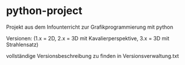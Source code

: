 # python-project
Projekt aus dem Infounterricht zur Grafikprogrammierung mit python

Versionen: (1.x = 2D, 2.x = 3D mit Kavalierperspektive, 3.x = 3D mit Strahlensatz)

vollständige Versionsbeschreibung zu finden in Versionsverwaltung.txt
